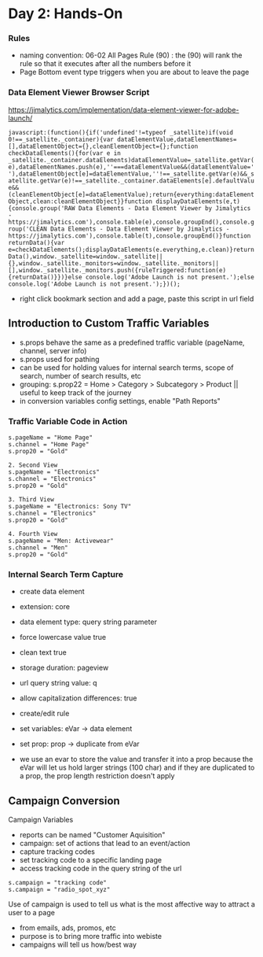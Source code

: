 # Day 2: Hands-On

### Rules
- naming convention: 06-02 All Pages Rule (90) : the (90) will rank the rule so that it executes after all the numbers before it
- Page Bottom event type triggers when you are about to leave the page

### Data Element Viewer Browser Script
https://jimalytics.com/implementation/data-element-viewer-for-adobe-launch/

``` javascript:(function(){if('undefined'!=typeof _satellite)if(void 0!==_satellite._container){var dataElementValue,dataElementNames=[],dataElementObject={},cleanElementObject={};function checkDataElements(){for(var e in _satellite._container.dataElements)dataElementValue=_satellite.getVar(e),dataElementNames.push(e),''===dataElementValue&&(dataElementValue=' '),dataElementObject[e]=dataElementValue,''!==_satellite.getVar(e)&&_satellite.getVar(e)!==_satellite._container.dataElements[e].defaultValue&&(cleanElementObject[e]=dataElementValue);return{everything:dataElementObject,clean:cleanElementObject}}function displayDataElements(e,t){console.group('RAW Data Elements - Data Element Viewer by Jimalytics - https://jimalytics.com'),console.table(e),console.groupEnd(),console.group('CLEAN Data Elements - Data Element Viewer by Jimalytics - https://jimalytics.com'),console.table(t),console.groupEnd()}function returnData(){var e=checkDataElements();displayDataElements(e.everything,e.clean)}returnData(),window._satellite=window._satellite||{},window._satellite._monitors=window._satellite._monitors||[],window._satellite._monitors.push({ruleTriggered:function(e){returnData()}})}else console.log('Adobe Launch is not present.');else console.log('Adobe Launch is not present.');})(); ```
- right click bookmark section and add a page, paste this script in url field

## Introduction to Custom Traffic Variables
- s.props behave the same as a predefined traffic variable (pageName, channel, server info)
- s.props used for pathing
- can be used for holding values for internal search terms, scope of search, number of search results, etc
- grouping: s.prop22 = Home > Category > Subcategory > Product || useful to keep track of the journey
- in conversion variables config settings, enable "Path Reports"
### Traffic Variable Code in Action
``` 1. First View
s.pageName = "Home Page"
s.channel = "Home Page"
s.prop20 = "Gold"

2. Second View
s.pageName = "Electronics"
s.channel = "Electronics"
s.prop20 = "Gold"

3. Third View
s.pageName = "Electronics: Sony TV"
s.channel = "Electronics"
s.prop20 = "Gold"

4. Fourth View
s.pageName = "Men: Activewear"
s.channel = "Men"
s.prop20 = "Gold" 
```

### Internal Search Term Capture
- create data element
- extension: core
- data element type: query string parameter
- force lowercase value true
- clean text true
- storage duration: pageview
- url query string value: q
- allow capitalization differences: true
- create/edit rule
- set variables: eVar -> data element
- set prop: prop -> duplicate from eVar

- we use an evar to store the value and transfer it into a prop because the eVar will let us hold larger strings (100 char) and if they are duplicated to a prop, the prop length restriction doesn't apply

## Campaign Conversion
Campaign Variables
- reports can be named "Customer Aquisition"
- campaign: set of actions that lead to an event/action
- capture tracking codes
- set tracking code to a specific landing page
- access tracking code in the query string of the url

```
s.campaign = "tracking code"
s.campaign = "radio_spot_xyz"
```

Use of campaign is used to tell us what is the most affective way to attract a user to a page
- from emails, ads, promos, etc
- purpose is to bring more traffic into webiste
- campaigns will tell us how/best way
